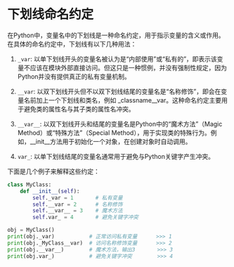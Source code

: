 # 下划线命名约定

在Python中，变量名中的下划线是一种命名约定，用于指示变量的含义或作用。在具体的命名约定中，下划线有以下几种用法：

1. `_var`: 以单下划线开头的变量名被认为是“内部使用”或“私有的”，即表示该变量不应该在模块外部直接访问。但这只是一种惯例，并没有强制性规定，因为Python并没有提供真正的私有变量机制。

2. `__var`: 以双下划线开头但不以双下划线结尾的变量名是“名称修饰”，即会在变量名前加上一个下划线和类名，例如 _classname__var。这种命名约定主要用于避免类的属性名与其子类的属性名冲突。

3. `__var__`: 以双下划线开头和结尾的变量名是Python中的“魔术方法”（Magic Method）或“特殊方法”（Special Method），用于实现类的特殊行为。例如，__init__方法用于初始化一个对象，在创建对象时自动调用。

4. `var_`: 以单下划线结尾的变量名通常用于避免与Python关键字产生冲突。

下面是几个例子来解释这些约定：
```python
class MyClass:
    def __init__(self):
        self._var = 1       # 私有变量
        self.__var = 2      # 名称修饰
        self.__var__ = 3    # 魔术方法
        self.var_ = 4       # 避免关键字冲突

obj = MyClass()
print(obj._var)           # 正常访问私有变量      >>> 1
print(obj._MyClass__var)  # 访问名称修饰变量      >>> 2
print(obj.__var__)        # 魔术方法，输出3       >>> 3
print(obj.var_)           # 避免关键字冲突        >>> 4

```